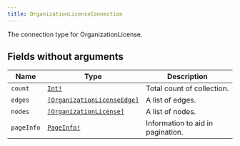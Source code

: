 ```yaml
---
title: OrganizationLicenseConnection
---
```


The connection type for OrganizationLicense.

## Fields without arguments

| Name | Type | Description |
|------|------|-------------|
| `count` | [`Int!`](../scalar/int.md) | Total count of collection. |
| `edges` | [`[OrganizationLicenseEdge]`](../object/organizationlicenseedge.md) | A list of edges. |
| `nodes` | [`[OrganizationLicense]`](../object/organizationlicense.md) | A list of nodes. |
| `pageInfo` | [`PageInfo!`](../object/pageinfo.md) | Information to aid in pagination. |

